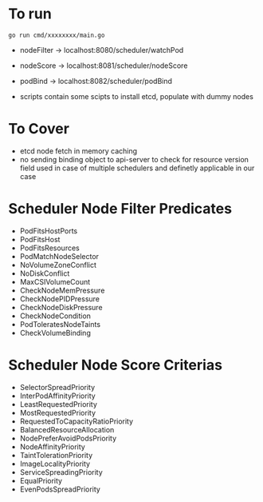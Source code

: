 # To run
```
go run cmd/xxxxxxxx/main.go
```

* nodeFilter -> localhost:8080/scheduler/watchPod
* nodeScore -> localhost:8081/scheduler/nodeScore
* podBind -> localhost:8082/scheduler/podBind

* scripts contain some scipts to install etcd, populate with dummy nodes


# To Cover
* etcd node fetch in memory caching
* no sending binding object to api-server to check for resource version field used in case of multiple schedulers and definetly applicable in our case


# Scheduler Node Filter Predicates
* PodFitsHostPorts
* PodFitsHost
* PodFitsResources
* PodMatchNodeSelector
* NoVolumeZoneConflict
* NoDiskConflict
* MaxCSIVolumeCount
* CheckNodeMemPressure
* CheckNodePIDPressure
* CheckNodeDiskPressure
* CheckNodeCondition
* PodToleratesNodeTaints
* CheckVolumeBinding


# Scheduler Node Score Criterias
* SelectorSpreadPriority
* InterPodAffinityPriority
* LeastRequestedPriority
* MostRequestedPriority
* RequestedToCapacityRatioPriority
* BalancedResourceAllocation
* NodePreferAvoidPodsPriority
* NodeAffinityPriority
* TaintTolerationPriority
* ImageLocalityPriority
* ServiceSpreadingPriority
* EqualPriority
* EvenPodsSpreadPriority